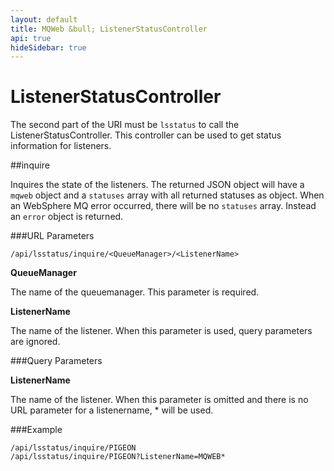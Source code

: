 ```yaml
---
layout: default
title: MQWeb &bull; ListenerStatusController
api: true
hideSidebar: true
---
```

ListenerStatusController
========================

The second part of the URI must be `lsstatus` to call the ListenerStatusController.
This controller can be used to get status information for listeners.

##inquire

Inquires the state of the listeners. The returned JSON object will have a `mqweb` object and a `statuses` array with
all returned statuses as object. When an WebSphere MQ error occurred, there will be no `statuses` array.
Instead an `error` object is returned.

###URL Parameters

`/api/lsstatus/inquire/<QueueManager>/<ListenerName>`

**QueueManager**

The name of the queuemanager. This parameter is required.

**ListenerName**

The name of the listener. When this parameter is used, query parameters are ignored.

###Query Parameters

**ListenerName**

The name of the listener. When this parameter is omitted and there is no URL parameter for
a listenername, * will be used.
    
###Example

`/api/lsstatus/inquire/PIGEON`  
`/api/lsstatus/inquire/PIGEON?ListenerName=MQWEB*`

